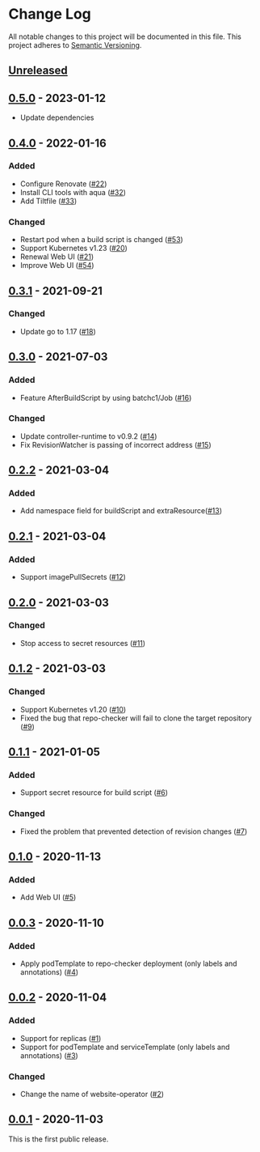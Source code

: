 # Change Log

All notable changes to this project will be documented in this file.
This project adheres to [Semantic Versioning](http://semver.org/).

## [Unreleased]

## [0.5.0] - 2023-01-12

- Update dependencies

## [0.4.0] - 2022-01-16

### Added

- Configure Renovate ([#22](https://github.com/zoetrope/website-operator/pull/22))
- Install CLI tools with aqua ([#32](https://github.com/zoetrope/website-operator/pull/32))
- Add Tiltfile ([#33](https://github.com/zoetrope/website-operator/pull/33))

### Changed

- Restart pod when a build script is changed ([#53](https://github.com/zoetrope/website-operator/pull/53))
- Support Kubernetes v1.23 ([#20](https://github.com/zoetrope/website-operator/pull/20))
- Renewal Web UI ([#21](https://github.com/zoetrope/website-operator/pull/21))
- Improve Web UI ([#54](https://github.com/zoetrope/website-operator/pull/54))

## [0.3.1] - 2021-09-21

### Changed

- Update go to 1.17 ([#18](https://github.com/zoetrope/website-operator/pull/18))

## [0.3.0] - 2021-07-03

### Added

- Feature AfterBuildScript by using batchc1/Job ([#16](https://github.com/zoetrope/website-operator/pull/16))

### Changed

- Update controller-runtime to v0.9.2 ([#14](https://github.com/zoetrope/website-operator/pull/14))
- Fix RevisionWatcher is passing of incorrect address ([#15](https://github.com/zoetrope/website-operator/pull/15))

## [0.2.2] - 2021-03-04

### Added

- Add namespace field for buildScript and extraResource([#13](https://github.com/zoetrope/website-operator/pull/13))

## [0.2.1] - 2021-03-04

### Added

- Support imagePullSecrets ([#12](https://github.com/zoetrope/website-operator/pull/12))

## [0.2.0] - 2021-03-03

### Changed

- Stop access to secret resources ([#11](https://github.com/zoetrope/website-operator/pull/11))

## [0.1.2] - 2021-03-03

### Changed

- Support Kubernetes v1.20 ([#10](https://github.com/zoetrope/website-operator/pull/10))
- Fixed the bug that repo-checker will fail to clone the target repository ([#9](https://github.com/zoetrope/website-operator/pull/9))

## [0.1.1] - 2021-01-05

### Added

- Support secret resource for build script ([#6](https://github.com/zoetrope/website-operator/pull/6))

### Changed

- Fixed the problem that prevented detection of revision changes ([#7](https://github.com/zoetrope/website-operator/pull/7))

## [0.1.0] - 2020-11-13

### Added

- Add Web UI ([#5](https://github.com/zoetrope/website-operator/pull/5))

## [0.0.3] - 2020-11-10

### Added

- Apply podTemplate to repo-checker deployment (only labels and annotations) ([#4](https://github.com/zoetrope/website-operator/pull/4))

## [0.0.2] - 2020-11-04

### Added

- Support for replicas ([#1](https://github.com/zoetrope/website-operator/pull/1))
- Support for podTemplate and serviceTemplate (only labels and annotations) ([#3](https://github.com/zoetrope/website-operator/pull/3))

### Changed

- Change the name of website-operator ([#2](https://github.com/zoetrope/website-operator/pull/2))

## [0.0.1] - 2020-11-03

This is the first public release.

[Unreleased]: https://github.com/zoetrope/website-operator/compare/v0.5.0...HEAD
[0.5.0]: https://github.com/zoetrope/website-operator/compare/v0.4.0...v0.5.0
[0.4.0]: https://github.com/zoetrope/website-operator/compare/v0.3.1...v0.4.0
[0.3.1]: https://github.com/zoetrope/website-operator/compare/v0.3.0...v0.3.1
[0.3.0]: https://github.com/zoetrope/website-operator/compare/v0.2.2...v0.3.0
[0.2.2]: https://github.com/zoetrope/website-operator/compare/v0.2.1...v0.2.2
[0.2.1]: https://github.com/zoetrope/website-operator/compare/v0.2.0...v0.2.1
[0.2.0]: https://github.com/zoetrope/website-operator/compare/v0.1.2...v0.2.0
[0.1.2]: https://github.com/zoetrope/website-operator/compare/v0.1.1...v0.1.2
[0.1.1]: https://github.com/zoetrope/website-operator/compare/v0.1.0...v0.1.1
[0.1.0]: https://github.com/zoetrope/website-operator/compare/v0.0.3...v0.1.0
[0.0.3]: https://github.com/zoetrope/website-operator/compare/v0.0.2...v0.0.3
[0.0.2]: https://github.com/zoetrope/website-operator/compare/v0.0.1...v0.0.2
[0.0.1]: https://github.com/zoetrope/website-operator/compare/fd94306d63596e50c351fea50fba819c1aa349bc...v0.0.1
